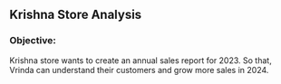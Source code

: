 ## Krishna Store Analysis

### Objective:
Krishna store wants to create an annual sales report for 2023. So that, Vrinda can understand their customers and grow more sales in 2024.
